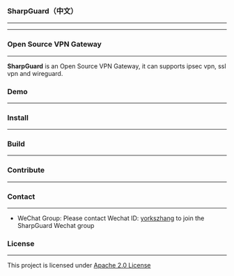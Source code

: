 ### SharpGuard（中文）
- - -

---
### Open Source VPN Gateway
---

**SharpGuard** is an Open Source VPN Gateway, it can supports ipsec vpn, ssl vpn and wireguard.

### Demo
---

### Install
---

### Build
---

### Contribute
---


### Contact
---

* WeChat Group: Please contact Wechat ID: [yorkszhang]() to join the SharpGuard Wechat group

### License
---

This project is licensed under [Apache 2.0 License](LICENSE)
